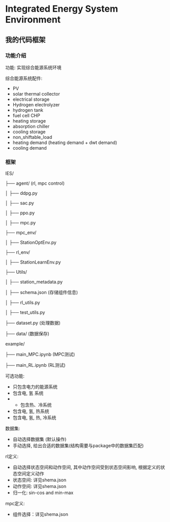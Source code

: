 # Integrated Energy System Environment

## 我的代码框架

### 功能介绍

功能: 实现综合能源系统环境

综合能源系统配件:

- PV
- solar thermal collector
- electrical storage
- Hydrogen electrolyzer
- hydrogen tank
- fuel cell CHP
- heating storage 
- absorption chiller
- cooling storage
- non_shiftable_load
- heating demand (heating demand + dwt demand)
- cooling demand

### 框架

IES/

├── agent/ (rl, mpc control)

│   ├── ddpg.py

│   ├── sac.py

│   ├── ppo.py

│   ├── mpc.py


├── mpc_env/

│   ├── StationOptEnv.py


├── rl_env/

│   ├── StationLearnEnv.py


├── Utils/

│   ├── station_metadata.py

│   ├── schema.json (存储组件信息)

│   ├── rl_utils.py

│   ├── test_utils.py


├── dataset.py (处理数据)

├── data/ (数据保存)


example/

├── main_MPC.ipynb (MPC测试)

├── main_RL.ipynb  (RL测试)


可选功能:
- 只包含电力的能源系统
- 包含电, 氢 系统
- - 包含热、冷系统
- 包含电, 氢, 热系统
- 包含电, 氢, 热, 冷系统

数据集:
- 自动选择数据集 (默认操作)
- 手动选择, 给出合适的数据集(结构需要与package中的数据集匹配)

rl定义:
- 自动选择状态空间和动作空间, 其中动作空间受到状态空间影响, 根据定义的状态空间定义动作
- 状态空间: 详见shema.json
- 动作空间: 详见shema.json
- 归一化: sin-cos and min-max

mpc定义:
- 组件选择：详见shema.json







